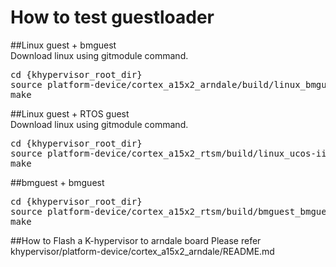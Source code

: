 # How to test guestloader

##Linux guest + bmguest<br>
Download linux using gitmodule command.
<pre>
cd {khypervisor_root_dir}
source platform-device/cortex_a15x2_arndale/build/linux_bmguest.sh
make
</pre>

##Linux guest + RTOS guest<br>
Download linux using gitmodule command.
<pre>
cd {khypervisor_root_dir}
source platform-device/cortex_a15x2_rtsm/build/linux_ucos-ii.sh
make
</pre>

##bmguest + bmguest
<pre>
cd {khypervisor_root_dir}
source platform-device/cortex_a15x2_rtsm/build/bmguest_bmguest.sh
make
</pre>

##How to Flash a K-hypervisor to arndale board
Please refer khypervisor/platform-device/cortex_a15x2_arndale/README.md
